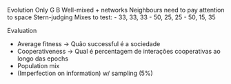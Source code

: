 Evolution
Only G B
Well-mixed + networks
Neighbours need to pay attention to space
Stern-judging
Mixes to test:
    - 33, 33, 33
    - 50, 25, 25
    - 50, 15, 35

Evaluation
- Average fitness -> Quão successful é a sociedade
- Cooperativeness -> Qual é percentagem de interações cooperativas ao longo das epochs
- Population mix
- (Imperfection on information) w/ sampling (5%)
